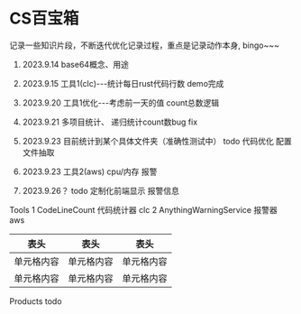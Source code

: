 # CS百宝箱
记录一些知识片段，不断迭代优化记录过程，重点是记录动作本身, bingo~~~


1.   2023.9.14
     base64概念、用途
2.   2023.9.15
      工具1(clc)---统计每日rust代码行数  demo完成
3.   2023.9.20
     工具1优化---考虑前一天的值 count总数逻辑
4.   2023.9.21
     多项目统计、 递归统计count数bug fix
5.   2023.9.23
       目前统计到某个具体文件夹（准确性测试中）
      todo  代码优化 配置文件抽取

6.   2023.9.23
      工具2(aws)   cpu/内存 报警
     
7.   2023.9.26？
        todo 定制化前端显示  报警信息


Tools
     1 CodeLineCount 代码统计器 clc
     2 AnythingWarningService 报警器 aws
     
表头  | 表头  | 表头
---- | ----- | ------  
单元格内容  | 单元格内容 | 单元格内容 
单元格内容  | 单元格内容 | 单元格内容

Products
    todo
